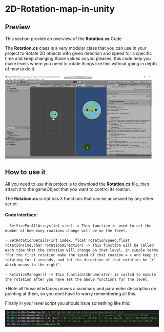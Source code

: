 # 2D-Rotation-map-in-unity

## Preview
  This section provide an overview of the **Rotation.cs** Code.
  
  The **Rotation.cs** class is a very modular class that you can use in your project to Rotate 2D objects with given direction and speed for a specific time and keep changing those values as you pleases, this code help you make levels where you need to rotate things like this without going in depth of how to do it.
  
  ![](https://github.com/AhmadShannak/2D-Rotation-map-in-unity/blob/master/Rotation%20Repo/UnityGif.gif)
  
## How to use it 
  All you need to use this project is to download the **Rotation.cs** file, then attach it to the gameObject that you want to control its roation.
  
  The **Rotation.cs** script has 3 functions that can be accessed by any other script:
  #### Code Interface :
    - SetSizeForAllArrays(int size) -> This function is used to set the number of how many roations change will be on the level.
    
    - SetRotationDetails(int index, float rotationSpeed,float rotationTime,char rotationDirection) -> This function will be called each time that the rotation will change on that level, in simple terms "For the first rotation make the speed of that roation = x and keep it rotating for t seconds, and let the direction of that rotation be 'r' which means to the right".
    
    - RotationManager() -> This function(IEnumerator) is called to excute the rotation after you have set the above functions for the level.
    
   
  *Note all those interfaces proves a summary and parameter description on pointing at them, so you dont have to worry remembering all this. 
    
    
  Finally in your level script you should have something like this:
  
  ![howToUseIt](https://github.com/AhmadShannak/2D-Rotation-map-in-unity/blob/master/Rotation%20Repo/HowToUse.png)
